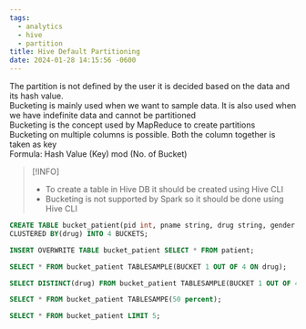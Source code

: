 ```yaml
---
tags:
  - analytics
  - hive
  - partition
title: Hive Default Partitioning
date: 2024-01-28 14:15:56 -0600
---
```


The partition is not defined by the user it is decided based on the data and its hash value.  
Bucketing is mainly used when we want to sample data. It is also used when we have indefinite data and cannot be partitioned  
Bucketing is the concept used by MapReduce to create partitions  
Bucketing on multiple columns is possible. Both the column together is taken as key  
Formula: Hash Value (Key) mod (No. of Bucket)

 > [!INFO]
 > * To create a table in Hive DB it should be created using Hive CLI
 > * Bucketing is not supported by Spark so it should be done using Hive CLI

````sql
CREATE TABLE bucket_patient(pid int, pname string, drug string, gender string, amt int)
CLUSTERED BY(drug) INTO 4 BUCKETS;

INSERT OVERWRITE TABLE bucket_patient SELECT * FROM patient;

SELECT * FROM bucket_patient TABLESAMPLE(BUCKET 1 OUT OF 4 ON drug);

SELECT DISTINCT(drug) FROM bucket_patient TABLESAMPLE(BUCKET 1 OUT OF 4 ON drug);

SELECT * FROM bucket_patient TABLESAMPE(50 percent);

SELECT * FROM bucket_patient LIMIT 5;
````
